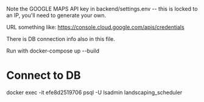 

Note the GOOGLE MAPS API key in backend/settings.env -- this is locked to an IP, you'll need to generate your own.

URL something like:   https://console.cloud.google.com/apis/credentials

There is DB connection info also in this file.

Run with docker-compose up --build


# Connect to DB
docker exec -it efe8d2519706 psql -U lsadmin landscaping_scheduler
